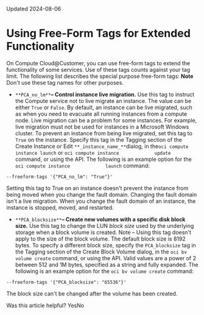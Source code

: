 Updated 2024-08-06
# Using Free-Form Tags for Extended Functionality
On Compute Cloud@Customer, you can use free-form tags to extend the functionality of some services.
Use of these tags counts against your tag limit.
The following list describes the special purpose free-form tags:
**Note**
Don't use these tag names for other purposes.
  * `**PCA_no_lm**`**– Control instance live migration.**
Use this tag to instruct the Compute service not to live migrate an instance. The value can be either `True` or `False`.
By default, an instance can be live migrated, such as when you need to evacuate all running instances from a compute node. Live migration can be a problem for some instances. For example, live migration must not be used for instances in a Microsoft Windows cluster. To prevent an instance from being live migrated, set this tag to `True` on the instance.
Specify this tag in the Tagging section of the Create Instance or Edit `**_instance_name_**`dialog, in the`oci compute instance launch` or `oci compute instance             update` command, or using the API.
The following is an example option for the `oci compute instance             launch` command:
```
--freeform-tags '{"PCA_no_lm": "True"}'
```

Setting this tag to True on an instance doesn't prevent the instance from being moved when you change the fault domain. Changing the fault domain isn't a live migration. When you change the fault domain of an instance, the instance is stopped, moved, and restarted.
  * `**PCA_blocksize**`**– Create new volumes with a specific disk block size.**
Use this tag to change the LUN _block size_ used by the underlying storage when a block volume is created. Note – Using this tag doesn't apply to the size of the block volume.
The default block size is 8192 bytes. To specify a different block size, specify the `PCA_blocksize` tag in the Tagging section of the Create Block Volume dialog, in the `oci bv volume create` command, or using the API. Valid values are a power of 2 between 512 and 1M bytes, specified as a string and fully expanded.
The following is an example option for the `oci bv volume create` command:
```
--freeform-tags '{"PCA_blocksize": "65536"}'
```

The block size can't be changed after the volume has been created.


Was this article helpful?
YesNo

